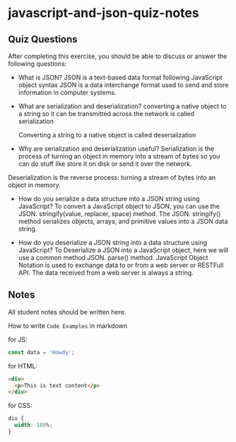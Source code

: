 # javascript-and-json-quiz-notes

## Quiz Questions

After completing this exercise, you should be able to discuss or answer the following questions:

- What is JSON?
  JSON is a text-based data format following JavaScript object syntax
  JSON is a data interchange format used to send and store information in computer systems.

- What are serialization and deserialization?
  converting a native object to a string so it can be transmitted across the network is called serialization

  Converting a string to a native object is called deserialization

- Why are serialization and deserialization useful?
  Serialization is the process of turning an object in memory into a stream of bytes so you can do stuff like store it on disk or send it over the network.

Deserialization is the reverse process: turning a stream of bytes into an object in memory.

- How do you serialize a data structure into a JSON string using JavaScript?
  To convert a JavaScript object to JSON, you can use the JSON. stringify(value, replacer, space) method. The JSON. stringify() method serializes objects, arrays, and primitive values into a JSON data string.

- How do you deserialize a JSON string into a data structure using JavaScript?
  To Deserialize a JSON into a JavaScript object, here we will use a common method JSON. parse() method. JavaScript Object Notation is used to exchange data to or from a web server or RESTFull API. The data received from a web server is always a string.

## Notes

All student notes should be written here.

How to write `Code Examples` in markdown

for JS:

```javascript
const data = 'Howdy';
```

for HTML:

```html
<div>
  <p>This is text content</p>
</div>
```

for CSS:

```css
div {
  width: 100%;
}
```
